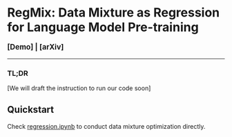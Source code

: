# RegMix: Data Mixture as Regression for Language Model Pre-training

<p align='left' style="text-align:left;font-size:1.2em;">
<b>
    [<a href="https://huggingface.co/spaces/sail/RegMix" target="_blank" style="text-decoration: none;">Demo</a>] |
    [<a href="" target="_blank" style="text-decoration: none;">arXiv</a>]</b>
</p>

----------------------------------------------------------------------

### TL;DR

[We will draft the instruction to run our code soon]

## Quickstart

Check [regression.ipynb](regression_fitting/regression.ipynb) to conduct data mixture optimization directly.
